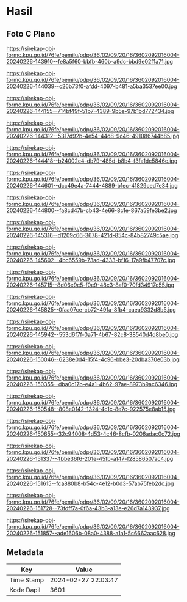 # Hasil

## Foto C Plano

https://sirekap-obj-formc.kpu.go.id/76fe/pemilu/pdpr/36/02/09/20/16/3602092016004-20240226-143910--fe8a5f60-bbfb-460b-a9dc-bbd9e02f1a71.jpg

https://sirekap-obj-formc.kpu.go.id/76fe/pemilu/pdpr/36/02/09/20/16/3602092016004-20240226-144039--c26b73f0-afdd-4097-b481-a5ba3537ee00.jpg

https://sirekap-obj-formc.kpu.go.id/76fe/pemilu/pdpr/36/02/09/20/16/3602092016004-20240226-144155--714bf49f-51b7-4389-9b5e-97b1bd772434.jpg

https://sirekap-obj-formc.kpu.go.id/76fe/pemilu/pdpr/36/02/09/20/16/3602092016004-20240226-144312--5317d92b-4e54-44d8-9c46-491086744b85.jpg

https://sirekap-obj-formc.kpu.go.id/76fe/pemilu/pdpr/36/02/09/20/16/3602092016004-20240226-144418--b24002c4-db79-485d-b8b4-f3fa1dc5846c.jpg

https://sirekap-obj-formc.kpu.go.id/76fe/pemilu/pdpr/36/02/09/20/16/3602092016004-20240226-144601--dcc49e4a-7444-4889-b1ec-41829ced7e34.jpg

https://sirekap-obj-formc.kpu.go.id/76fe/pemilu/pdpr/36/02/09/20/16/3602092016004-20240226-144800--fa8cd47b-cb43-4e66-8c1e-867a59fe3be2.jpg

https://sirekap-obj-formc.kpu.go.id/76fe/pemilu/pdpr/36/02/09/20/16/3602092016004-20240226-145316--d1209c66-3678-421d-854c-84b82749c5ae.jpg

https://sirekap-obj-formc.kpu.go.id/76fe/pemilu/pdpr/36/02/09/20/16/3602092016004-20240226-145602--4bc6559b-73ad-4333-bf16-17a9fb47707c.jpg

https://sirekap-obj-formc.kpu.go.id/76fe/pemilu/pdpr/36/02/09/20/16/3602092016004-20240226-145715--8d06e9c5-f0e9-48c3-8af0-70fd34917c55.jpg

https://sirekap-obj-formc.kpu.go.id/76fe/pemilu/pdpr/36/02/09/20/16/3602092016004-20240226-145825--0faa07ce-cb72-491a-8fb4-caea9332d8b5.jpg

https://sirekap-obj-formc.kpu.go.id/76fe/pemilu/pdpr/36/02/09/20/16/3602092016004-20240226-145942--553d6f7f-0a71-4b67-82c8-38540d4d8be0.jpg

https://sirekap-obj-formc.kpu.go.id/76fe/pemilu/pdpr/36/02/09/20/16/3602092016004-20240226-150046--6238e0d4-15f4-4c96-bbe3-20dba370e03b.jpg

https://sirekap-obj-formc.kpu.go.id/76fe/pemilu/pdpr/36/02/09/20/16/3602092016004-20240226-150355--dba0c17b-e4a1-4b62-97ae-8973b9ac6346.jpg

https://sirekap-obj-formc.kpu.go.id/76fe/pemilu/pdpr/36/02/09/20/16/3602092016004-20240226-150548--808e0142-1324-4c1c-8e7c-922575e8ab15.jpg

https://sirekap-obj-formc.kpu.go.id/76fe/pemilu/pdpr/36/02/09/20/16/3602092016004-20240226-150655--32c94008-4d53-4c46-8cfb-0206adac0c72.jpg

https://sirekap-obj-formc.kpu.go.id/76fe/pemilu/pdpr/36/02/09/20/16/3602092016004-20240226-151337--4bbe36f6-201e-45fb-a147-f28586507ac4.jpg

https://sirekap-obj-formc.kpu.go.id/76fe/pemilu/pdpr/36/02/09/20/16/3602092016004-20240226-151615--fca880b8-b54c-4e12-b0d3-57ab75feb2dc.jpg

https://sirekap-obj-formc.kpu.go.id/76fe/pemilu/pdpr/36/02/09/20/16/3602092016004-20240226-151728--73fdff7a-0f6a-43b3-a13e-e26d7a143937.jpg

https://sirekap-obj-formc.kpu.go.id/76fe/pemilu/pdpr/36/02/09/20/16/3602092016004-20240226-151857--ade1606b-08a0-4388-a1a1-5c6662aac628.jpg


## Metadata

| Key        | Value               |
| ---------- | ------------------- |
| Time Stamp | 2024-02-27 22:03:47 |
| Kode Dapil | 3601                |



